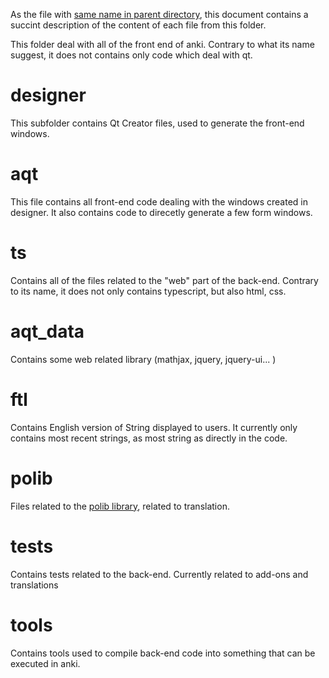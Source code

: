 As the file with [same name in parent directory](../FILES.md), this
document contains a succint description of the content of each file
from this folder.

This folder deal with all of the front end of anki. Contrary to what
its name suggest, it does not contains only code which deal with qt.

# designer
This subfolder contains Qt Creator files, used to generate the
front-end windows.

# aqt
This file contains all front-end code dealing with the windows created
in designer. It also contains code to direcetly generate a few form windows.

# ts
Contains all of the files related to the "web" part of the
back-end. Contrary to its name, it does not only contains typescript,
but also html, css.

# aqt_data
Contains some web related library (mathjax, jquery, jquery-ui... )

# ftl
Contains English version of String displayed to users. It currently
only contains most recent strings, as most string as directly in the
code.

# polib
Files related to the [polib library](https://pypi.org/project/polib/),
related to translation.

# tests
Contains tests related to the back-end. Currently related to add-ons
and translations

# tools
Contains tools used to compile back-end code into something that can
be executed in anki.
